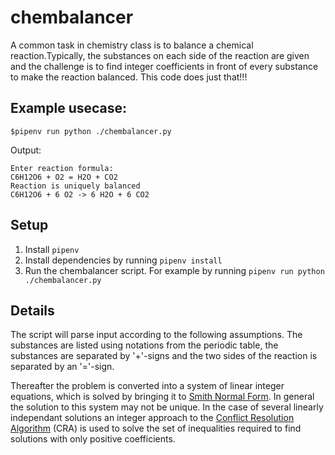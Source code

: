 # chembalancer
A common task in chemistry class is to balance a chemical reaction.Typically, the substances on each side of the reaction are given and the challenge is to find integer coefficients in front of every substance to make the reaction balanced. This code does just that!!!

## Example usecase:
```console
$pipenv run python ./chembalancer.py
```
Output:
```
Enter reaction formula:
C6H12O6 + O2 = H2O + CO2
Reaction is uniquely balanced
C6H12O6 + 6 O2 -> 6 H2O + 6 CO2
```

## Setup
1. Install `pipenv`
2. Install dependencies by running `pipenv install`
3. Run the chembalancer script. For example by running  `pipenv run python ./chembalancer.py`

## Details
The script will parse input according to the following assumptions. The substances are listed using notations from the periodic table, the substances are separated by '+'-signs and the two sides of the reaction is separated by an '='-sign.

Thereafter the problem is converted into a system of linear integer equations, which is solved by bringing it to [Smith Normal Form](https://en.wikipedia.org/wiki/Smith_normal_form). In general the solution to this system may not be unique. In the case of several linearly independant solutions an integer approach to the [Conflict Resolution Algorithm](https://www.semanticscholar.org/paper/Conflict-Resolution-Korovin-Tsiskaridze/c1b16de4d26b6efe97d195e7a85ac36377badba2) (CRA) is used to solve the set of inequalities required to find solutions with only positive coefficients.
